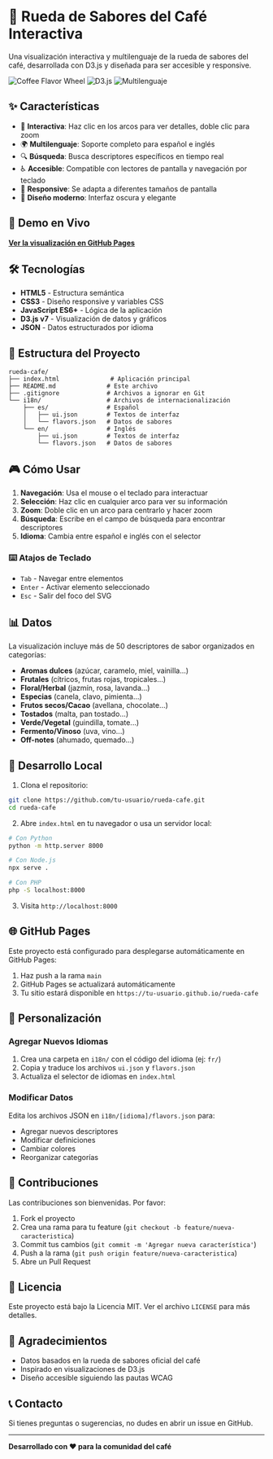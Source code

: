 # 🍃 Rueda de Sabores del Café Interactiva

Una visualización interactiva y multilenguaje de la rueda de sabores del café, desarrollada con D3.js y diseñada para ser accesible y responsive.

![Coffee Flavor Wheel](https://img.shields.io/badge/Visualización-Interactiva-blue) ![D3.js](https://img.shields.io/badge/D3.js-v7-green) ![Multilenguaje](https://img.shields.io/badge/Idiomas-ES%20%7C%20EN-orange)

## ✨ Características

- 🎯 **Interactiva**: Haz clic en los arcos para ver detalles, doble clic para zoom
- 🌍 **Multilenguaje**: Soporte completo para español e inglés
- 🔍 **Búsqueda**: Busca descriptores específicos en tiempo real
- ♿ **Accesible**: Compatible con lectores de pantalla y navegación por teclado
- 📱 **Responsive**: Se adapta a diferentes tamaños de pantalla
- 🎨 **Diseño moderno**: Interfaz oscura y elegante

## 🚀 Demo en Vivo

**[Ver la visualización en GitHub Pages](https://tu-usuario.github.io/rueda-cafe)**

## 🛠️ Tecnologías

- **HTML5** - Estructura semántica
- **CSS3** - Diseño responsive y variables CSS
- **JavaScript ES6+** - Lógica de la aplicación
- **D3.js v7** - Visualización de datos y gráficos
- **JSON** - Datos estructurados por idioma

## 📁 Estructura del Proyecto

```
rueda-cafe/
├── index.html              # Aplicación principal
├── README.md              # Este archivo
├── .gitignore             # Archivos a ignorar en Git
└── i18n/                  # Archivos de internacionalización
    ├── es/                # Español
    │   ├── ui.json        # Textos de interfaz
    │   └── flavors.json   # Datos de sabores
    └── en/                # Inglés
        ├── ui.json        # Textos de interfaz
        └── flavors.json   # Datos de sabores
```

## 🎮 Cómo Usar

1. **Navegación**: Usa el mouse o el teclado para interactuar
2. **Selección**: Haz clic en cualquier arco para ver su información
3. **Zoom**: Doble clic en un arco para centrarlo y hacer zoom
4. **Búsqueda**: Escribe en el campo de búsqueda para encontrar descriptores
5. **Idioma**: Cambia entre español e inglés con el selector

### ⌨️ Atajos de Teclado

- `Tab` - Navegar entre elementos
- `Enter` - Activar elemento seleccionado
- `Esc` - Salir del foco del SVG

## 📊 Datos

La visualización incluye más de 50 descriptores de sabor organizados en categorías:

- **Aromas dulces** (azúcar, caramelo, miel, vainilla...)
- **Frutales** (cítricos, frutas rojas, tropicales...)
- **Floral/Herbal** (jazmín, rosa, lavanda...)
- **Especias** (canela, clavo, pimienta...)
- **Frutos secos/Cacao** (avellana, chocolate...)
- **Tostados** (malta, pan tostado...)
- **Verde/Vegetal** (guindilla, tomate...)
- **Fermento/Vinoso** (uva, vino...)
- **Off-notes** (ahumado, quemado...)

## 🔧 Desarrollo Local

1. Clona el repositorio:
```bash
git clone https://github.com/tu-usuario/rueda-cafe.git
cd rueda-cafe
```

2. Abre `index.html` en tu navegador o usa un servidor local:
```bash
# Con Python
python -m http.server 8000

# Con Node.js
npx serve .

# Con PHP
php -S localhost:8000
```

3. Visita `http://localhost:8000`

## 🌐 GitHub Pages

Este proyecto está configurado para desplegarse automáticamente en GitHub Pages:

1. Haz push a la rama `main`
2. GitHub Pages se actualizará automáticamente
3. Tu sitio estará disponible en `https://tu-usuario.github.io/rueda-cafe`

## 📝 Personalización

### Agregar Nuevos Idiomas

1. Crea una carpeta en `i18n/` con el código del idioma (ej: `fr/`)
2. Copia y traduce los archivos `ui.json` y `flavors.json`
3. Actualiza el selector de idiomas en `index.html`

### Modificar Datos

Edita los archivos JSON en `i18n/[idioma]/flavors.json` para:
- Agregar nuevos descriptores
- Modificar definiciones
- Cambiar colores
- Reorganizar categorías

## 🤝 Contribuciones

Las contribuciones son bienvenidas. Por favor:

1. Fork el proyecto
2. Crea una rama para tu feature (`git checkout -b feature/nueva-caracteristica`)
3. Commit tus cambios (`git commit -m 'Agregar nueva característica'`)
4. Push a la rama (`git push origin feature/nueva-caracteristica`)
5. Abre un Pull Request

## 📄 Licencia

Este proyecto está bajo la Licencia MIT. Ver el archivo `LICENSE` para más detalles.

## 🙏 Agradecimientos

- Datos basados en la rueda de sabores oficial del café
- Inspirado en visualizaciones de D3.js
- Diseño accesible siguiendo las pautas WCAG

## 📞 Contacto

Si tienes preguntas o sugerencias, no dudes en abrir un issue en GitHub.

---

**Desarrollado con ❤️ para la comunidad del café**
